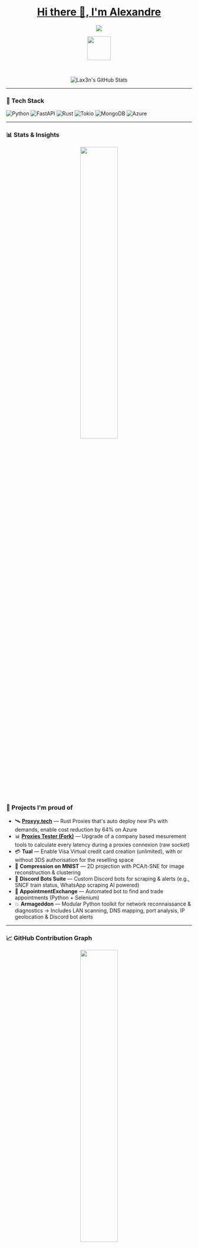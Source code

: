 <p align="center">
  <a href="https://github.com/Lax3n">
    <h1 align="center">Hi there 👋, I'm Alexandre</h1>

</p>

<p align="center">
  <!-- Typing SVG by DenverCoder1 - https://github.com/DenverCoder1/readme-typing-svg -->
<!--   <a href="https://github.com/DenverCoder1/readme-typing-svg"> -->
    <img src="https://readme-typing-svg.demolab.com/?lines=Student+in+Mathematics%2C+Engineering;&font=Fira%20Code&center=true&width=1080&height=45&color=1F6FEB&vCenter=true&pause=1000&size=22" /></a>
</p>

<!-- Social icons section -->
<p align="center">
  <a href="https://discord.gg/XYFkbphujS" alt="Discord" title="Discord"><img width="64px" src="https://static.vecteezy.com/system/resources/previews/018/930/500/non_2x/discord-logo-discord-icon-transparent-free-png.png"/></a>
</p>

<br/>



<p align="center">
  <img src="https://readmestats.999857.xyz/api?username=Lax3n&theme=github_dark&show_icons=true&count_private=true" alt="Lax3n's GitHub Stats" />
</p>

---

### 🔧 Tech Stack

![Python](https://img.shields.io/badge/-Python-333?style=flat&logo=python)
![FastAPI](https://img.shields.io/badge/-FastAPI-333?style=flat&logo=fastapi)
![Rust](https://img.shields.io/badge/-Rust-333?style=flat&logo=rust)
![Tokio](https://img.shields.io/badge/-Tokio-333?style=flat&logo=rust)
![MongoDB](https://img.shields.io/badge/-MongoDB-333?style=flat&logo=mongodb)
![Azure](https://img.shields.io/badge/-azure-333?style=flat&logo=azure)



---

### 📊 Stats & Insights

<p align="center">
  <img src="https://readmestats.999857.xyz/api/top-langs?username=Lax3n&theme=github_dark&layout=compact" width="45%" />
</p>

### 🚀 Projects I'm proud of

- 🛰 **[Proxyy.tech](https://proxyy.tech/)** — Rust Proxies that's auto deploy new IPs with demands, enable cost reduction by 64% on Azure
- 📊 **[Proxies Tester (Fork)](https://github.com/Vital-Proxies/proxy-tester/pull/5)** — Upgrade of a company based mesurement tools to calculate every latency during a proxies connexion (raw socket)
- 💳 **Tual** — Enable Visa Virtual credit card creation (unlimited), with or without 3DS authorisation for the reselling space
- 🧠 **Compression on MNIST** — 2D projection with PCA/t-SNE for image reconstruction & clustering
- 🤖 **Discord Bots Suite** — Custom Discord bots for scraping & alerts (e.g., SNCF train status, WhatsApp scraping AI powered)  
- 📆 **AppointmentExchange** — Automated bot to find and trade appointments (Python + Selenium)  
- 💥 **Armageddon** — Modular Python toolkit for network reconnaissance & diagnostics → Includes LAN scanning, DNS mapping, port analysis, IP geolocation & Discord bot alerts

---

### 📈 GitHub Contribution Graph

<p align="center">
  <img src="https://github-readme-streak-stats.herokuapp.com/?user=Lax3n&theme=github_dark" width="45%" />
</p>

---

### 🧠 What I'm learning now

- Advanced system requests (wreq) with Rust & Fingerprinting 
- Reverse engineering AntiBot systems as Datadome, CloudFlare 

---

### 📫 Let's connect!

- 💌 DM-friendly on Discord: `lax3n`

---

<p align="center">
  <img src="https://komarev.com/ghpvc/?username=Lax3n&label=Profile%20views&color=0e75b6&style=flat" alt="Lax3n" />
</p>
